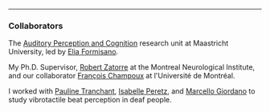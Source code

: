 
---

### Collaborators

The [Auditory Perception and Cognition](https://mbic-auditorylab.nl/) research unit at Maastricht University, led by [Elia Formisano](https://www.maastrichtuniversity.nl/e.formisano).

My Ph.D. Supervisor, [Robert Zatorre](http://www.zlab.mcgill.ca/home.php) at the Montreal Neurological Institute, and our collaborator [François Champoux](http://eoa.umontreal.ca/departement/professeurs-chercheurs/francois-champoux/) at l'Université de Montréal.  

I worked with [Pauline Tranchant](http://www.brams.umontreal.ca/plab/people/tranchant_p), [Isabelle Peretz](http://www.brams.umontreal.ca/plab), and [Marcello Giordano](http://www.idmil.org/people/marcello_giordano) to study vibrotactile beat perception in deaf people.
